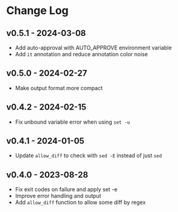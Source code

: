 Change Log
========================================

v0.5.1 - 2024-03-08
----------------------------------------

- Add auto-approval with AUTO_APPROVE environment variable
- Add `it` annotation and reduce annotation color noise


v0.5.0 - 2024-02-27
----------------------------------------

- Make output format more compact


v0.4.2 - 2024-02-15
----------------------------------------

- Fix unbound variable error when using `set -u`


v0.4.1 - 2024-01-05
----------------------------------------

- Update `allow_diff` to check with `sed -E` instead of just `sed`


<!-- break v0.4.0 -->
v0.4.0 - 2023-08-28
----------------------------------------

- Fix exit codes on failure and apply set -e
- Improve error handling and output
- Add `allow_diff` function to allow some diff by regex
